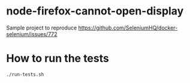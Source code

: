 # node-firefox-cannot-open-display
Sample project to reproduce https://github.com/SeleniumHQ/docker-selenium/issues/772

# How to run the tests

`./run-tests.sh`